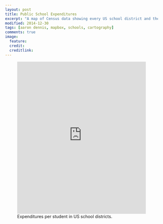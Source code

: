 ```yaml
---
layout: post
title: Public School Expenditures
excerpt: "A map of Census data showing every US school district and the amount of funding that goes to their students."
modified: 2014-12-30
tags: [aaron dennis, mapbox, schools, cartography]
comments: true
image:
  feature: 
  credit: 
  creditlink: 
---
```



<figure>
	<iframe width="100%" height="500px" frameBorder="0" src="https://a.tiles.mapbox.com/v4/aarondennis.a3832b50.html?access_token=pk.eyJ1IjoiYWFyb25kZW5uaXMiLCJhIjoiem5LLURoYyJ9.T3tswGTI5ve8_wE-a02cMw"></iframe>
	<figcaption>Expenditures per student in US school districts.</figcaption>
</figure>